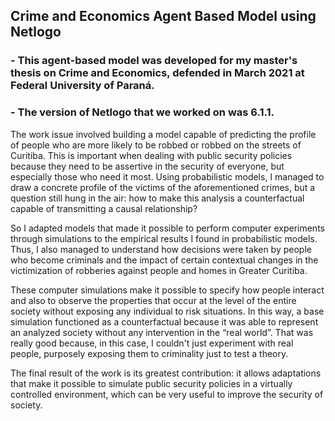 ## Crime and Economics Agent Based Model using Netlogo 
### - This agent-based model was developed for my master's thesis on Crime and Economics, defended in March 2021 at Federal University of Paraná.
### - The version of Netlogo that we worked on was 6.1.1.

The work issue involved building a model capable of predicting the profile of people who are more likely to be robbed or robbed on the streets of Curitiba. This is important when dealing with public security policies because they need to be assertive in the security of everyone, but especially those who need it most. Using probabilistic models, I managed to draw a concrete profile of the victims of the aforementioned crimes, but a question still hung in the air: how to make this analysis a counterfactual capable of transmitting a causal relationship?
 
So I adapted models that made it possible to perform computer experiments through simulations to the empirical results I found in probabilistic models. Thus, I also managed to understand how decisions were taken by people who become criminals and the impact of certain contextual changes in the victimization of robberies against people and homes in Greater Curitiba.
 
These computer simulations make it possible to specify how people interact and also to observe the properties that occur at the level of the entire society without exposing any individual to risk situations. In this way, a base simulation functioned as a counterfactual because it was able to represent an analyzed society without any intervention in the “real world”. That was really good because, in this case, I couldn't just experiment with real people, purposely exposing them to criminality just to test a theory.
 
The final result of the work is its greatest contribution: it allows adaptations that make it possible to simulate public security policies in a virtually controlled environment, which can be very useful to improve the security of society.
